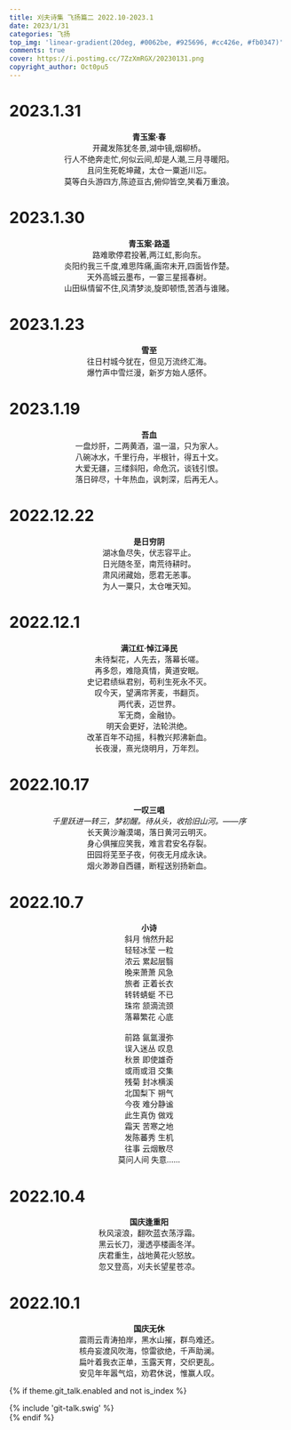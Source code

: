 ```yaml
---
title: 刈夫诗集 飞扬篇二 2022.10-2023.1
date: 2023/1/31
categories: 飞扬
top_img: 'linear-gradient(20deg, #0062be, #925696, #cc426e, #fb0347)'
comments: true
cover: https://i.postimg.cc/7ZzXmRGX/20230131.png
copyright_author: Oct0pu5
---
```


<h1>2023.1.31</h1>
<center>
<b>青玉案·春</b><br>
开藏发陈犹冬景,湖中镜,烟柳桥。<br>
行人不绝奔走忙,何似云间,却是人潮,三月寻暖阳。<br>
且问生死乾坤藏，太仓一粟逝川忘。<br>
莫等白头游四方,陈迹亘古,俯仰皆空,笑看万重浪。<br>
</center>

<h1>2023.1.30</h1>
<center>
<b>青玉案·路遥</b><br>
路难歌停君投著,两江虹,影向东。<br>
炎阳约我三千度,难思阵痛,画帘未开,四面皆作楚。<br>
天外高城云墨布，一霎三星摇春树。<br>
山田纵情留不住,风清梦淡,旋即顿悟,苦酒与谁赌。<br>
</center>

<h1>2023.1.23</h1>
<center>
<b>雪至</b><br>
往日村城今犹在，但见万流终汇海。<br>
爆竹声中雪烂漫，新岁方始人感怀。<br>
</center>

<h1>2023.1.19</h1>
<center>
<b>吾血</b><br>
一盘炒肝，二两黄酒，温一温，只为家人。<br>
八碗冰水，千里行舟，半根针，得五十文。<br>
大爱无疆，三缕斜阳，命危沉，谈钱引恨。<br>
落日碎尽，十年热血，讽刺深，后再无人。<br>
</center>

<h1>2022.12.22</h1>
<center>
<b>是日穷阴​</b><br>
湖冰鱼尽失，伏志容平止。<br>
​日光随冬至，南荒待耕时。<br>
​肃风闭藏始，愿君无恙事。<br>
​为人一粟只，太仓唯天知。<br>
</center>

<h1>2022.12.1</h1>
<center>
<b>满江红·悼江泽民</b><br>
未待梨花，人先去，落幕长嗟。<br>
再多怨，难隐真情，黄道安眠。<br>
史记君绩纵君别，苟利生死永不灭。<br>
叹今天，望满帘荠麦，书翻页。<br>
两代表，迈世界。<br>
军无商，金融协。<br>
明天会更好，法轮洪绝。<br>
改革百年不动摇，科教兴邦沸新血。<br>
长夜漫，熹光烧明月，万年烈。<br>
</center>

<h1>2022.10.17</h1>
<center>
<b>一叹三唱</b><br>
<i>千里跃进一转三，梦初醒。待从头，收拾旧山河。——序</i><br>
长天黄沙瀚漠竭，落日黄河云明灭。<br>
身心俱摧应笑我，难言君安名存裂。<br>
田园将芜至子夜，何夜无月成永诀。<br>
烟火渺渺自西疆，断程送别扬新血。<br>
</center>

<h1>2022.10.7</h1>
<center>
<b>小诗</b><br>
斜月 悄然升起<br>
轻轻冰莹 一粒<br>
浓云 累起层翳<br>
晚来萧萧 风急<br>
旅者 正着长衣<br>
转转蜻蜓 不已<br>
珠帘 颔滴流颈<br>
落幕繁花 心底<br>
<br>
前路 氤氲漫弥<br>
误入迷丛 叹息<br>
秋景 即使雄奇<br>
或雨或泪 交集<br>
残菊 封冰横溪<br>
北国梨下 朔气<br>
今夜 难分静谧<br>
此生真伪 做戏<br>
霜天 苦寒之地<br>
发陈蕃秀 生机<br>
往事 云烟散尽<br>
莫问人间 失意......<br>

</center>

<h1>2022.10.4</h1>
<center>
<b>国庆逢重阳</b><br>
秋风滚浪，翻吹蓝衣荡浮霜。<br>
黑云长刀，漫透亭楼画冬洋。<br>
庆君重生，战地黄花火怒放。<br>
忽又登高，刈夫长望星苍凉。<br>
</center>

<h1>2022.10.1</h1>
<center>
<b>国庆无休</b><br>
震雨云青涛拍岸，黑水山摧，群鸟难还。<br>
核舟妄渡风吹海，惊雷欲绝，千声助澜。<br>
扁叶着我衣正单，玉露天育，交织更乱。<br>
安见年年嚣气焰，劝君休说，惟赢人叹。<br>
</center>

{% if theme.git_talk.enabled and not is_index %}  
<div>{% include 'git-talk.swig' %}</div>  
{% endif %}